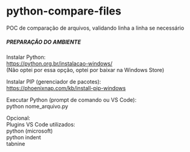 # python-compare-files
POC de comparação de arquivos, validando linha a linha se necessário

##### PREPARAÇÃO DO AMBIENTE
Instalar Python: <br />
https://python.org.br/instalacao-windows/  <br />
(Não optei por essa opção, optei por baixar na Windows Store)

Instalar PIP (gerenciador de pacotes):  <br />
https://phoenixnap.com/kb/install-pip-windows

Executar Python (prompt de comando ou VS Code):  <br />
python nome_arquivo.py

Opcional: <br />
Plugins VS Code utilizados: <br />
python (microsoft) <br />
python indent <br />
tabnine
